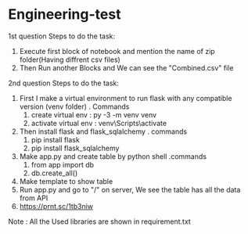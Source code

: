 # Engineering-test

1st question
Steps to do the task:

1. Execute first block of notebook and mention the name of zip folder(Having diffrent csv files)
2. Then Run another Blocks and We can see the "Combined.csv" file

2nd question
Steps to do the task:

1. First I make a virtual environment to run flask with any compatible version (venv folder)
   . Commands
   1. create virtual env : py -3 -m venv venv
   2. activate virtual env : venv\Scripts\activate
2. Then install flask and flask_sqlalchemy
   . commands
   1. pip install flask
   2. pip install flask_sqlalchemy
3. Make app.py and create table by python shell
   .commands
   1. from app import db
   2. db.create_all()
4. Make template to show table
5. Run app.py and go to "/" on server, We see the table has all the data from API
6. https://prnt.sc/1tb3niw

Note : All the Used libraries are shown in requirement.txt
